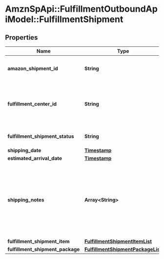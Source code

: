 # AmznSpApi::FulfillmentOutboundApiModel::FulfillmentShipment

## Properties
Name | Type | Description | Notes
------------ | ------------- | ------------- | -------------
**amazon_shipment_id** | **String** | A shipment identifier assigned by Amazon. | 
**fulfillment_center_id** | **String** | An identifier for the fulfillment center that the shipment will be sent from. | 
**fulfillment_shipment_status** | **String** | The current status of the shipment. | 
**shipping_date** | [**Timestamp**](Timestamp.md) |  | [optional] 
**estimated_arrival_date** | [**Timestamp**](Timestamp.md) |  | [optional] 
**shipping_notes** | **Array&lt;String&gt;** | Provides additional insight into shipment timeline. Primairly used to communicate that actual delivery dates aren&#x27;t available. | [optional] 
**fulfillment_shipment_item** | [**FulfillmentShipmentItemList**](FulfillmentShipmentItemList.md) |  | 
**fulfillment_shipment_package** | [**FulfillmentShipmentPackageList**](FulfillmentShipmentPackageList.md) |  | [optional] 

